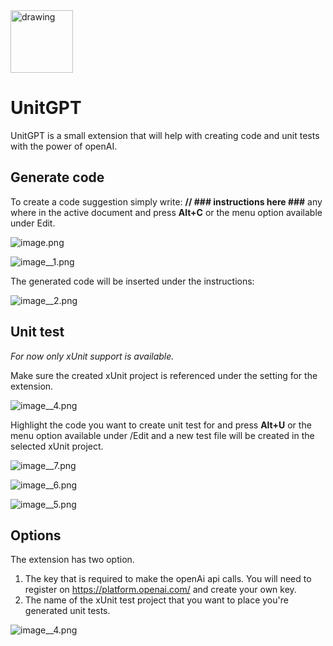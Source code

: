 
<img src="https://github.com/0handersson0/UnitGPT/assets/72985598/ace7ec7a-efa3-4714-b4da-ac615354e729" alt="drawing" width="100"/>

# UnitGPT

<td class="ux-itemdetails-left"><div class="itemDetails"><div class="markdown"><p>UnitGPT is a small extension that will help with creating code and unit tests with the power of openAI.</p>
<h2 id="generate-code">Generate code</h2>
<p>To create a code suggestion simply write: <strong>// ### instructions here  ###</strong>  any where in the active document and press <strong>Alt+C</strong> or the menu option available under Edit.</p>
<p><img src="https://upnortbytes.gallerycdn.vsassets.io/extensions/upnortbytes/unitgpt/1.0.1/1684914472198/image.png" alt="image.png"></p>
<p><img src="https://upnortbytes.gallerycdn.vsassets.io/extensions/upnortbytes/unitgpt/1.0.1/1684914472198/image__1.png" alt="image__1.png"></p>
<p>The generated code will be inserted under the instructions:</p>
<p><img src="https://upnortbytes.gallerycdn.vsassets.io/extensions/upnortbytes/unitgpt/1.0.1/1684914472198/image__2.png" alt="image__2.png"></p>
<h2 id="unit-test">Unit test</h2>
<p><em>For now only xUnit support is available.</em></p>
<p>Make sure the created xUnit project is referenced under the setting for the extension.</p>
<p><img src="https://upnortbytes.gallerycdn.vsassets.io/extensions/upnortbytes/unitgpt/1.0.1/1684914472198/image__4.png" alt="image__4.png"></p>
<p>Highlight the code you want to create unit test for and press <strong>Alt+U</strong> or the menu option available under /Edit and a new test file will be created in the selected xUnit project.</p>
<p><img src="https://upnortbytes.gallerycdn.vsassets.io/extensions/upnortbytes/unitgpt/1.0.1/1684914472198/image__7.png" alt="image__7.png"></p>
<p><img src="https://upnortbytes.gallerycdn.vsassets.io/extensions/upnortbytes/unitgpt/1.0.1/1684914472198/image__6.png" alt="image__6.png"></p>
<p><img src="https://upnortbytes.gallerycdn.vsassets.io/extensions/upnortbytes/unitgpt/1.0.1/1684914472198/image__5.png" alt="image__5.png"></p>
<h2 id="options">Options</h2>
<p>The extension has two option.</p>
<ol>
<li>The key that is required to make the openAi api calls. You will need to register on <a href="https://platform.openai.com/" target="_blank" rel="noreferrer noopener nofollow">https://platform.openai.com/</a> and create your own key.</li>
<li>The name of the xUnit test project that you want to place you're generated unit tests.</li>
</ol>
<p><img src="https://upnortbytes.gallerycdn.vsassets.io/extensions/upnortbytes/unitgpt/1.0.1/1684914472198/image__4.png" alt="image__4.png"></p>
</div></div></td>
